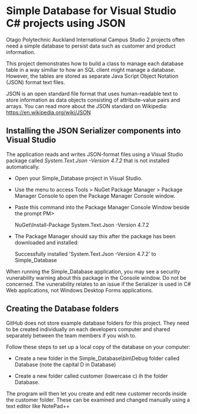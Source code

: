 # Simple Database for Visual Studio C# projects using JSON

Otago Polytechnic Auckland International Campus Studio 2 projects often need a simple database to persist data such as customer and product information.

This project demonstrates how to build a class to manage each database table in a way similiar to how an SQL client might manage a database. However, the tables are
stored as separate Java Script Object Notation (JSON) format text files.  

JSON is an open standard file format that uses human-readable text to store information as data objects consisting of attribute–value pairs and arrays. You can read more about the JSON standard on Wikipedia: https://en.wikipedia.org/wiki/JSON

## Installing the JSON Serializer components into Visual Studio
The application reads and writes JSON-format files using a Visual Studio package called _System.Text.Json -Version 4.7.2_ that is not installed automatically.

- Open your Simple_Database project in Visual Studio.
- Use the menu to access Tools > NuGet Package Manager > Package Manager Console to open the Package Manager Console window.
- Paste this command into the Package Manager Console Window beside the prompt PM>

  NuGet\Install-Package System.Text.Json -Version 4.7.2
          
- The Package Manager should say this after the package has been downloaded and installed:

  Successfully installed 'System.Text.Json -Version 4.7.2' to Simple_Database

When running the Simple_Database application, you may see a security vunerability warning about this package in the Console window. Do not be concerned. The vunerability relates to an issue if the Serializer is used in C# Web applications, not Windows Desktop Forms applications.

## Creating the Database folders

GitHub does not store example database folders for this project. They need to be created individually on each developers computer and shared separately between the team members if you wish to. 

Follow these steps to set up a local copy of the database on your computer:

- Create a new folder in the Simple_Database\bin\Debug folder called Database (note the capital D in Database)
  
- Create a new folder called customer (lowercase c) ih the folder Database.

The program will then let you create and edit new customer records inside the customer folder. These can be examined and changed manually using a text editor like NotePad++
